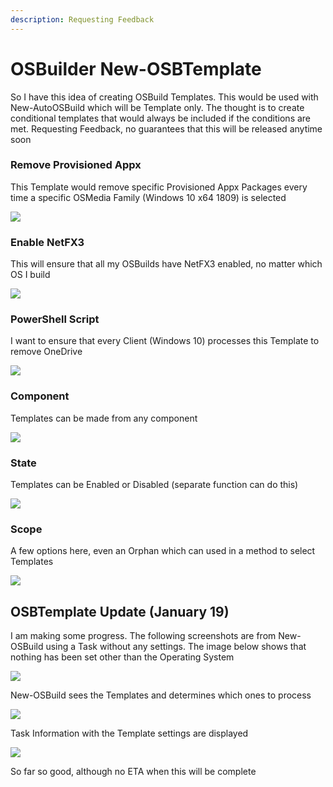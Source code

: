 ```yaml
---
description: Requesting Feedback
---
```


# OSBuilder New-OSBTemplate

So I have this idea of creating OSBuild Templates.  This would be used with New-AutoOSBuild which will be Template only.  The thought is to create conditional templates that would always be included if the conditions are met.  Requesting Feedback, no guarantees that this will be released anytime soon

### Remove Provisioned Appx

This Template would remove specific Provisioned Appx Packages every time a specific OSMedia Family \(Windows 10 x64 1809\) is selected

![](../.gitbook/assets/image%20%288%29.png)

### Enable NetFX3

This will ensure that all my OSBuilds have NetFX3 enabled, no matter which OS I build

![](../.gitbook/assets/image%20%289%29.png)

### PowerShell Script

I want to ensure that every Client \(Windows 10\) processes this Template to remove OneDrive

![](../.gitbook/assets/image%20%287%29.png)

### Component

Templates can be made from any component

![](../.gitbook/assets/image%20%2811%29.png)

### State

Templates can be Enabled or Disabled \(separate function can do this\)

![](../.gitbook/assets/image%20%283%29.png)

### Scope

A few options here, even an Orphan which can used in a method to select Templates

![](../.gitbook/assets/image.png)

## OSBTemplate Update \(January 19\)

I am making some progress.  The following screenshots are from New-OSBuild using a Task without any settings.  The image below shows that nothing has been set other than the Operating System

![](../.gitbook/assets/2019-01-19_19-48-56.png)

New-OSBuild sees the Templates and determines which ones to process

![](../.gitbook/assets/2019-01-19_19-50-12.png)

Task Information with the Template settings are displayed

![](../.gitbook/assets/2019-01-19_19-51-11%20%281%29.png)

So far so good, although no ETA when this will be complete

